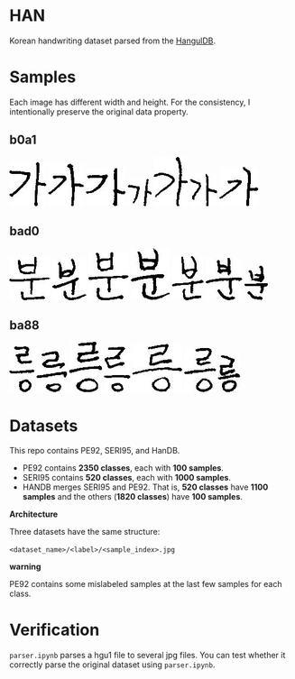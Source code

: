 # HAN
Korean handwriting dataset parsed from the [HangulDB](https://github.com/callee2006/HangulDB).

# Samples

Each image has different width and height. For the consistency, I intentionally preserve the original data property.
## b0a1
![b0a1/1.jpg](https://github.com/hslyu/HAN/blob/main/HanDB_test/b0a1/1.jpg)
![b0a1/2.jpg](https://github.com/hslyu/HAN/blob/main/HanDB_test/b0a1/2.jpg)
![b0a1/3.jpg](https://github.com/hslyu/HAN/blob/main/HanDB_test/b0a1/3.jpg)
![b0a1/4.jpg](https://github.com/hslyu/HAN/blob/main/HanDB_test/b0a1/4.jpg)
![b0a1/5.jpg](https://github.com/hslyu/HAN/blob/main/HanDB_test/b0a1/5.jpg)
![b0a1/6.jpg](https://github.com/hslyu/HAN/blob/main/HanDB_test/b0a1/6.jpg)
![b0a1/7.jpg](https://github.com/hslyu/HAN/blob/main/HanDB_test/b0a1/7.jpg)
## bad0
![bad0/1.jpg](https://github.com/hslyu/HAN/blob/main/HanDB_test/bad0/1.jpg)
![bad0/2.jpg](https://github.com/hslyu/HAN/blob/main/HanDB_test/bad0/2.jpg)
![bad0/3.jpg](https://github.com/hslyu/HAN/blob/main/HanDB_test/bad0/3.jpg)
![bad0/4.jpg](https://github.com/hslyu/HAN/blob/main/HanDB_test/bad0/4.jpg)
![bad0/5.jpg](https://github.com/hslyu/HAN/blob/main/HanDB_test/bad0/5.jpg)
![bad0/6.jpg](https://github.com/hslyu/HAN/blob/main/HanDB_test/bad0/6.jpg)
![bad0/7.jpg](https://github.com/hslyu/HAN/blob/main/HanDB_test/bad0/7.jpg)
## ba88
![b8aa/1.jpg](https://github.com/hslyu/HAN/blob/main/HanDB_test/b8aa/1.jpg)
![b8aa/2.jpg](https://github.com/hslyu/HAN/blob/main/HanDB_test/b8aa/2.jpg)
![b8aa/3.jpg](https://github.com/hslyu/HAN/blob/main/HanDB_test/b8aa/3.jpg)
![b8aa/4.jpg](https://github.com/hslyu/HAN/blob/main/HanDB_test/b8aa/4.jpg)
![b8aa/5.jpg](https://github.com/hslyu/HAN/blob/main/HanDB_test/b8aa/5.jpg)
![b8aa/6.jpg](https://github.com/hslyu/HAN/blob/main/HanDB_test/b8aa/6.jpg)
![b8aa/7.jpg](https://github.com/hslyu/HAN/blob/main/HanDB_test/b8aa/7.jpg)

# Datasets
This repo contains PE92, SERI95, and HanDB.
* PE92 contains __2350 classes__, each with __100 samples__.
* SERI95 contains __520 classes__, each with __1000 samples__.
* HANDB merges SERI95 and PE92. That is, __520 classes__ have __1100 samples__ and the others (__1820 classes__) have __100 samples__.

__Architecture__

Three datasets have the same structure:

`<dataset_name>/<label>/<sample_index>.jpg`

__warning__

PE92 contains some mislabeled samples at the last few samples for each class.

# Verification
`parser.ipynb` parses a hgu1 file to several jpg files.
You can test whether it correctly parse the original dataset using `parser.ipynb`.
